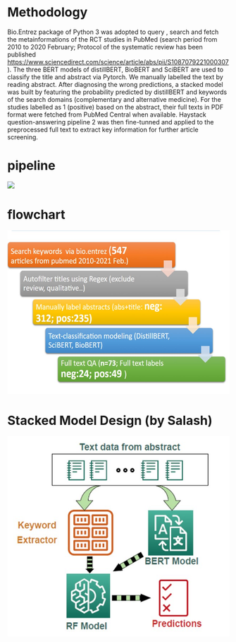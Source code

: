 
# Methodology
Bio.Entrez package of Python 3 was adopted to query , search and fetch the metainformations of the RCT studies in PubMed (search period from 2010 to 2020 February; Protocol of the systematic review has been published https://www.sciencedirect.com/science/article/abs/pii/S1087079221000307). The three BERT models of distillBERT, BioBERT and SciBERT are used to classify the title and abstract via  Pytorch. We manually labelled the text by reading abstract. After diagnosing the wrong predictions, a stacked model was built by featuring the probability predicted by distillBERT and keywords of the search domains (complementary and alternative medicine). For the studies labelled as 1 (positive) based on the abstract, their full texts in PDF format were fetched from PubMed Central when available. Haystack question-answering pipeline 2 was then fine-tunned and applied to the preprocessed full text to extract key information for further article screening. 

# pipeline
![](https://github.com/Xiaowen-JI/Systematic_review_automation_CAMs-treatment/blob/f042bcdbf47dc278c9aa2405b291c3363246f63d/pipeline.JPG)


# flowchart
![](https://github.com/Xiaowen-JI/Semi-automation-of-systematic-review-of-clinical-trials-in-medical-psychology-with-BERT-models/blob/69c9fd2e62c1fabc4399915fd589269e18e3a16b/Flowchart.jpg)

# Stacked Model Design (by Salash)
![](https://github.com/Xiaowen-JI/Semi-automation-of-systematic-review-of-clinical-trials-in-medical-psychology-with-BERT-models/blob/c86f5c2e089dd69ea1c197c133fd7afcdac97600/StackedModelDesign.jpg)

